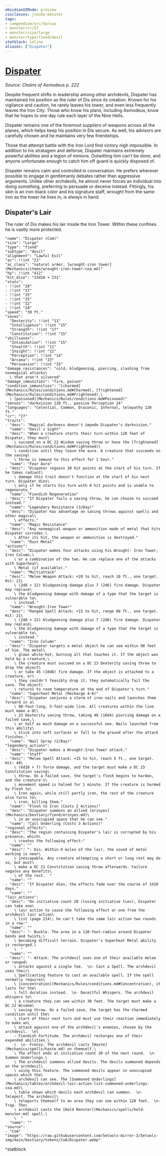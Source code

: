 ```yaml
---
obsidianUIMode: preview
cssclasses: json5e-monster
tags:
- compendium/src/5e/coa
- monster/cr/27
- monster/size/large
- monster/type/fiend/devil
statblock: inline
aliases: ["Dispater"]
---
```

# [Dispater](Mechanics\bestiary\npc/dispater-coa.md)
*Source: Chains of Asmodeus p. 222*  

Despite frequent shifts in leadership among other archdevils, Dispater has maintained his position as the ruler of Dis since its creation. Known for his vigilance and caution, he rarely leaves his tower, and even less frequently leaves the Iron City. Those who know his plans, including Asmodeus, know that he hopes to one day rule each layer of the Nine Hells.

Dispater remains one of the foremost suppliers of weapons across all the planes, which helps keep his position in Dis secure. As well, his advisors are carefully chosen and he maintains very few friendships.

Those that attempt battle with the Iron Lord find victory nigh impossible. In addition to his stratagem and defense, Dispater maintains extremely powerful abilities and a legion of minions. Outwitting him can't be done, and anyone unfortunate enough to catch him off guard is quickly disposed of.

Dispater remains calm and controlled in conversation. He prefers wherever possible to engage in gentlemanly debates rather than aggressive arguments. Unlike other archdevils, he almost never forces an individual into doing something, preferring to persuade or deceive instead. Fittingly, his skin is an iron-black color and his signature staff, wrought from the same iron as the tower he lives in, is always in hand.

## Dispater's Lair

The ruler of Dis makes his lair inside the Iron Tower. Within these confines he is vastly more protected.

```statblock
"name": "Dispater (CoA)"
"size": "Large"
"type": "fiend"
"subtype": "devil"
"alignment": "Lawful Evil"
"ac": !!int "21"
"ac_class": "natural armor, [wrought-iron tower](Mechanics/items/wrought-iron-tower-coa.md)"
"hp": !!int "412"
"hit_dice": "33d10 + 231"
"stats":
- !!int "28"
- !!int "17"
- !!int "25"
- !!int "25"
- !!int "22"
- !!int "24"
"speed": "30 ft."
"saves":
  "Dexterity": !!int "11"
  "Intelligence": !!int "15"
  "Strength": !!int "17"
  "Constitution": !!int "15"
"skillsaves":
  "Intimidation": !!int "15"
  "Stealth": !!int "11"
  "Insight": !!int "22"
  "Perception": !!int "14"
  "Arcana": !!int "23"
  "Persuasion": !!int "15"
"damage_resistances": "cold; bludgeoning, piercing, slashing from nonmagical attacks\
  \ that aren't silvered"
"damage_immunities": "fire, poison"
"condition_immunities": "[charmed](Mechanics/Rules/conditions.md#Charmed), [frightened](Mechanics/Rules/conditions.md#Frightened),\
  \ [poisoned](Mechanics/Rules/conditions.md#Poisoned)"
"senses": "darkvision 120 ft., passive Perception 24"
"languages": "Celestial, Common, Draconic, Infernal, telepathy 120 ft."
"cr": "27"
"traits":
- "desc": "Magical darkness doesn't impede Dispater's darkvision."
  "name": "Devil's Sight"
- "desc": "When a creature starts their turn within 120 feet of Dispater, they must\
    \ succeed on a DC 22 Wisdom saving throw or have the [frightened](Mechanics/Rules/conditions.md#Frightened)\
    \ condition until they leave the aura. A creature that succeeds on the saving\
    \ throw is immune to this effect for 1 hour."
  "name": "Fear Aura"
- "desc": "Dispater regains 20 hit points at the start of his turn. If he takes radiant\
    \ damage this trait doesn't function at the start of his next turn. Dispater dies\
    \ only if he starts his turn with 0 hit points and is unable to regenerate."
  "name": "Fiendish Regeneration"
- "desc": "If Dispater fails a saving throw, he can choose to succeed instead."
  "name": "Legendary Resistance (3/Day)"
- "desc": "Dispater has advantage on saving throws against spells and other magical\
    \ effects."
  "name": "Magic Resistance"
- "desc": "Any nonmagical weapon or ammunition made of metal that hits Dispater corrodes.\
    \ After its hit, the weapon or ammunition is destroyed."
  "name": "Rust Metal"
"actions":
- "desc": "Dispater makes four attacks using his Wrought- Iron Tower, Iron Column,\
    \ or a combination of the two. He can replace one of the attacks with Superheat\
    \ Metal (if available)."
  "name": "Multiattack"
- "desc": "Melee Weapon Attack: +20 to hit, reach 10 ft., one target. Hit: 21\
    \ (2d8 + 12) bludgeoning damage plus 7 (2d6) fire damage. Dispater may replace\
    \ the bludgeoning damage with damage of a type that the target is vulnerable to\
    \ instead."
  "name": "Wrought-Iron Tower"
- "desc": "Ranged Spell Attack: +15 to hit, range 60 ft., one target. Hit: 21\
    \ (2d8 + 12) bludgeoning damage plus 7 (2d6) fire damage. Dispater may replace\
    \ the bludgeoning damage with damage of a type that the target is vulnerable to\
    \ instead."
  "name": "Iron Column"
- "desc": "Dispater targets a metal object he can see within 90 feet of him. The metal\
    \ glows white-hot, burning all that touches it. If the object was held by a creature,\
    \ the creature must succeed on a DC 23 Dexterity saving throw to drop the object\
    \ or take 45 (10d8) fire damage. If the object is attached to a creature, or\
    \ they couldn't feasibly drop it, they automatically fail the save. The object\
    \ returns to room temperature at the end of Dispater's turn."
  "name": "Superheat Metal (Recharge 4-6)"
- "desc": "Dispater conjures a storm of iron nails and launches them forward in a\
    \ 90-foot-long, 5-foot-wide line. All creatures within the line must make a DC\
    \ 23 Dexterity saving throw, taking 40 (16d4) piercing damage on a failed save,\
    \ or half as much damage on a successful one. Nails launched from this ability\
    \ stick into soft surfaces or fall to the ground after the attack finishes."
  "name": "Nail Spray (2/Day)"
"legendary_actions":
- "desc": "Dispater makes a Wrought-Iron Tower attack."
  "name": "Staff"
- "desc": "Melee Spell Attack: +15 to hit, reach 5 ft., one target. Hit: 40\
    \ (6d10 + 7) force damage, and the target must make a DC 23 Constitution saving\
    \ throw. On a failed save, the target's flesh begins to harden, and the creature's\
    \ movement speed is halved for 1 minute. If the creature is harmed by Flesh to\
    \ Iron again, while still partly iron, the rest of the creature also turns to\
    \ iron, killing them."
  "name": "Flesh to Iron (Costs 2 Actions)"
- "desc": "Dispater summons an allied [erinyes](Mechanics/bestiary/fiend/erinyes.md)\
    \ in an unoccupied space that he can see."
  "name": "Call Underling (Costs 3 Actions)"
"regional_effects":
- "desc": "The region containing Dispater's lair is corrupted by his presence, which\
    \ creates the following effect:"
  "name": ""
- "desc": "- Din. Within 6 miles of the lair, the sound of metal working is near\
    \ inescapable. Any creature attempting a short or long rest may do so, but must\
    \ make a DC 21 Constitution saving throw afterwards. Failure negates any benefits\
    \ of the rest.  "
  "name": ""
- "desc": "If Dispater dies, the effects fade over the course of 1d10 days."
  "name": ""
"lair_actions":
- "desc": "On initiative count 20 (losing initiative ties), Dispater can take one\
    \ lair action to cause the following effect or one from the archdevil lair action\
    \ list (page 214); he can't take the same lair action two rounds in a row:"
  "name": ""
- "desc": "- Buckle. The area in a 120-foot-radius around Dispater bends and twists,\
    \ becoming difficult terrain. Dispater's Superheat Metal ability is recharged.\
    \  "
  "name": ""
- "desc": "- Attack. The archdevil uses one of their available melee or ranged\
    \ attacks against a single foe.  \n- Cast a Spell. The archdevil uses their\
    \ Spellcasting feature to cast an available spell. If the spell normally requires\
    \ [concentration](Mechanics/Rules/conditions.md#Concentration), it lasts for the\
    \ full duration instead.  \n- Deceitful Whispers. The archdevil whispers to\
    \ a creature they can see within 30 feet. The target must make a DC 22 Wisdom\
    \ saving throw. On a failed save, the target has the charmed condition until the\
    \ start of their next turn and must use their reaction immediately to make an\
    \ attack against one of the archdevil's enemies, chosen by the archdevil.  \n\
    - Fiendish Fortitude. The archdevil recharges one of their expended abilities.\
    \  \n- Frenzy. The archdevil casts [Haste](Mechanics/spells/haste.md) on themself.\
    \ The effect ends at initiative count 20 of the next round.  \n- Summon Underlings.\
    \ The archdevil summons allied devils. The devils summoned depends on the archdevil\
    \ using this feature. The summoned devils appear in unoccupied spaces which the\
    \ archdevil can see. The [Summoned Underlings](Mechanics/tables/archdevil-lair-action-list-summoned-underlings-coa.md)\
    \ table shows which devils each archdevil can summon.  \n- Teleport. The archdevil\
    \ teleports themself to an area they can see within 120 feet.  \n- Trap. The\
    \ archdevil casts the [Hold Monster](Mechanics/spells/hold-monster.md) spell.\
    \  "
  "name": ""
"source":
- "CoA"
"image": "https://raw.githubusercontent.com/5etools-mirror-3/5etools-img/main/bestiary/tokens/CoA/Dispater.webp"
```
^statblock